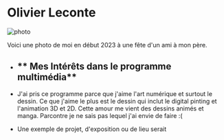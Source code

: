 # Olivier Leconte

![photo](/medias/photo.jpg)


Voici une photo de moi en début 2023 à une fête d'un ami à mon père.


- ## ** Mes Intérêts dans le programme multimédia**
- J'ai pris ce programme parce que j'aime l'art numérique et surtout le dessin. Ce que j'aime le plus est le dessin qui inclut le digital pinting et l'animation 3D et 2D. Cette amour me vient des dessins animés et manga. Parcontre je ne sais pas lequel j'ai envie de faire :(

- Une exemple de projet, d'exposition ou de lieu serait 
